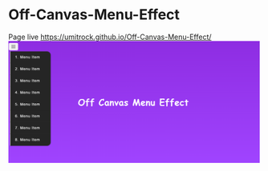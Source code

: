 # Off-Canvas-Menu-Effect
Page live https://umitrock.github.io/Off-Canvas-Menu-Effect/
<img src="https://github.com/UmitRock/Off-Canvas-Menu-Effect/blob/main/page.PNG?raw=true" alt="">
